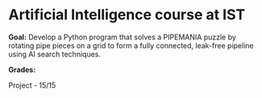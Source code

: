 # Artificial Intelligence course at IST

**Goal:** Develop a Python program that solves a PIPEMANIA puzzle by rotating pipe pieces on a grid to form a fully connected, leak-free pipeline using AI search techniques.

**Grades:**

Project - 15/15
